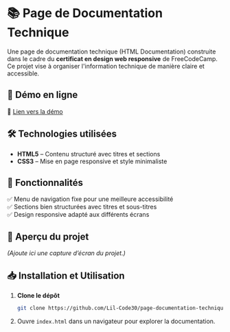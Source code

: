 # 📚 Page de Documentation Technique

Une page de documentation technique (HTML Documentation) construite dans le cadre du **certificat en design web responsive** de FreeCodeCamp. Ce projet vise à organiser l'information technique de manière claire et accessible.

## 🚀 Démo en ligne
🔗 [Lien vers la démo](AJOUTER_LIEN_ICI)

## 🛠️ Technologies utilisées
- **HTML5** – Contenu structuré avec titres et sections  
- **CSS3** – Mise en page responsive et style minimaliste  

## 🎯 Fonctionnalités
✅ Menu de navigation fixe pour une meilleure accessibilité  
✅ Sections bien structurées avec titres et sous-titres  
✅ Design responsive adapté aux différents écrans  

## 📸 Aperçu du projet
*(Ajoute ici une capture d’écran du projet.)*

## 📥 Installation et Utilisation
1. **Clone le dépôt**  
   ```bash
   git clone https://github.com/Lil-Code30/page-documentation-technique.git
2. Ouvre ```index.html``` dans un navigateur pour explorer la documentation.
